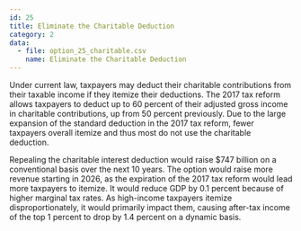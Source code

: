 ```yaml
---
id: 25
title: Eliminate the Charitable Deduction
category: 2
data:
  - file: option_25_charitable.csv
    name: Eliminate the Charitable Deduction
---
```


Under current law, taxpayers may deduct their charitable contributions from their taxable income if they itemize their deductions. The 2017 tax reform allows taxpayers to deduct up to 60 percent of their adjusted gross income in charitable contributions, up from 50 percent previously. Due to the large expansion of the standard deduction in the 2017 tax reform, fewer taxpayers overall itemize and thus most do not use the charitable deduction.

Repealing the charitable interest deduction would raise $747 billion on a conventional basis over the next 10 years. The option would raise more revenue starting in 2026, as the expiration of the 2017 tax reform would lead more taxpayers to itemize. It would reduce GDP by 0.1 percent because of higher marginal tax rates. As high-income taxpayers itemize disproportionately, it would primarily impact them, causing after-tax income of the top 1 percent to drop by 1.4 percent on a dynamic basis.